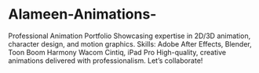 # Alameen-Animations-
Professional Animation Portfolio  Showcasing expertise in 2D/3D animation, character design, and motion graphics.  Skills:  Adobe After Effects, Blender, Toon Boom Harmony Wacom Cintiq, iPad Pro High-quality, creative animations delivered with professionalism. Let’s collaborate!
